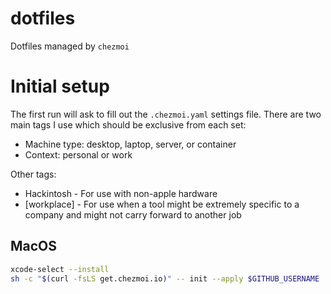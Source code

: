 # dotfiles
Dotfiles managed by `chezmoi`

# Initial setup
The first run will ask to fill out the `.chezmoi.yaml` settings file. There are two main tags I use which should be exclusive from each set:
* Machine type: desktop, laptop, server, or container
* Context: personal or work

Other tags:
* Hackintosh - For use with non-apple hardware
* [workplace] - For use when a tool might be extremely specific to a company and might not carry forward to another job
## MacOS
```bash
xcode-select --install
sh -c "$(curl -fsLS get.chezmoi.io)" -- init --apply $GITHUB_USERNAME
```
